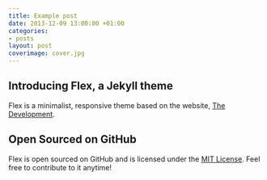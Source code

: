 ```yaml
---
title: Example post
date: 2013-12-09 13:00:00 +01:00
categories:
- posts
layout: post
coverimage: cover.jpg
---
```


## Introducing Flex, a Jekyll theme

Flex is a minimalist, responsive theme based on the website, [The Development](http://thedevelopment.co).

## Open Sourced on GitHub

Flex is open sourced on GitHub and is licensed under the [MIT License](http://opensource.org/licenses/MIT). Feel free to contribute to it anytime!
